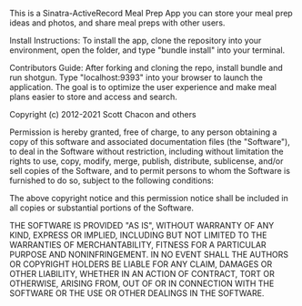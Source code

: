 This is a Sinatra-ActiveRecord Meal Prep App you can store your meal prep ideas
and photos, and share meal preps with other users.

Install Instructions:
To install the app, clone the repository into your environment, open the folder, and type "bundle install" into your terminal. 


Contributors Guide:
After forking and cloning the repo, install bundle and run shotgun. 
Type "localhost:9393" into your browser to launch the application.
The goal is to optimize the user experience and make meal plans easier to store and access and search. 


Copyright (c) 2012-2021 Scott Chacon and others

Permission is hereby granted, free of charge, to any person obtaining
a copy of this software and associated documentation files (the
"Software"), to deal in the Software without restriction, including
without limitation the rights to use, copy, modify, merge, publish,
distribute, sublicense, and/or sell copies of the Software, and to
permit persons to whom the Software is furnished to do so, subject to
the following conditions:

The above copyright notice and this permission notice shall be
included in all copies or substantial portions of the Software.

THE SOFTWARE IS PROVIDED "AS IS", WITHOUT WARRANTY OF ANY KIND,
EXPRESS OR IMPLIED, INCLUDING BUT NOT LIMITED TO THE WARRANTIES OF
MERCHANTABILITY, FITNESS FOR A PARTICULAR PURPOSE AND
NONINFRINGEMENT. IN NO EVENT SHALL THE AUTHORS OR COPYRIGHT HOLDERS BE
LIABLE FOR ANY CLAIM, DAMAGES OR OTHER LIABILITY, WHETHER IN AN ACTION
OF CONTRACT, TORT OR OTHERWISE, ARISING FROM, OUT OF OR IN CONNECTION
WITH THE SOFTWARE OR THE USE OR OTHER DEALINGS IN THE SOFTWARE.